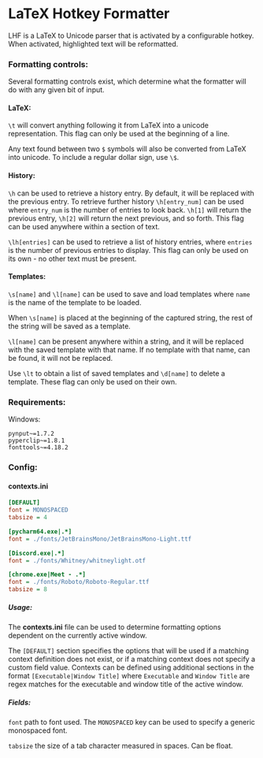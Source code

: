 # LaTeX Hotkey Formatter
LHF is a LaTeX to Unicode parser that is activated by a configurable hotkey. When activated, highlighted text will be reformatted.

### Formatting controls:
Several formatting controls exist, which determine what the formatter will do with any given bit of input.

#### LaTeX:
`\t` will convert anything following it from LaTeX into a unicode representation. This flag can only be used at the beginning of a line.

Any text found between two `$` symbols will also be converted from LaTeX into unicode. To include a regular dollar sign, use `\$`.

#### History:
`\h` can be used to retrieve a history entry. By default, it will be replaced with the previous entry. To retrieve further history `\h[entry_num]` can be used where `entry_num` is the number of entries to look back. `\h[1]` will return the previous entry, `\h[2]` will return the next previous, and so forth. This flag can be used anywhere within a section of text.

`\lh[entries]` can be used to retrieve a list of history entries, where `entries` is the number of previous entries to display. This flag can only be used on its own - no other text must be present.

#### Templates:
`\s[name]` and `\l[name]` can be used to save and load templates where `name` is the name of the template to be loaded.

When `\s[name]` is placed at the beginning of the captured string, the rest of the string will be saved as a template.

`\l[name]` can be present anywhere within a string, and it will be replaced with the saved template with that name. If no template with that name, can be found, it will not be replaced.

Use `\lt` to obtain a list of saved templates and `\d[name]` to delete a template. These flag can only be used on their own.

### Requirements:
Windows:
```
pynput~=1.7.2
pyperclip~=1.8.1
fonttools~=4.18.2
```

### Config:
#### contexts.ini
```ini
[DEFAULT]
font = MONOSPACED
tabsize = 4

[pycharm64.exe|.*]
font = ./fonts/JetBrainsMono/JetBrainsMono-Light.ttf

[Discord.exe|.*]
font = ./fonts/Whitney/whitneylight.otf

[chrome.exe|Meet - .*]
font = ./fonts/Roboto/Roboto-Regular.ttf
tabsize = 8
```
##### Usage:
The **contexts.ini** file can be used to determine formatting options dependent on the currently active window.

The `[DEFAULT]` section specifies the options that will be used if a matching context definition does not exist, or if a matching context does not specify a custom field value. Contexts can be defined using additional sections in the format `[Executable|Window Title]` where `Executable` and `Window Title` are regex matches for the executable and window title of the active window.

##### Fields:
`font` path to font used. The `MONOSPACED` key can be used to specify a generic monospaced font.

`tabsize` the size of a tab character measured in spaces. Can be float.
